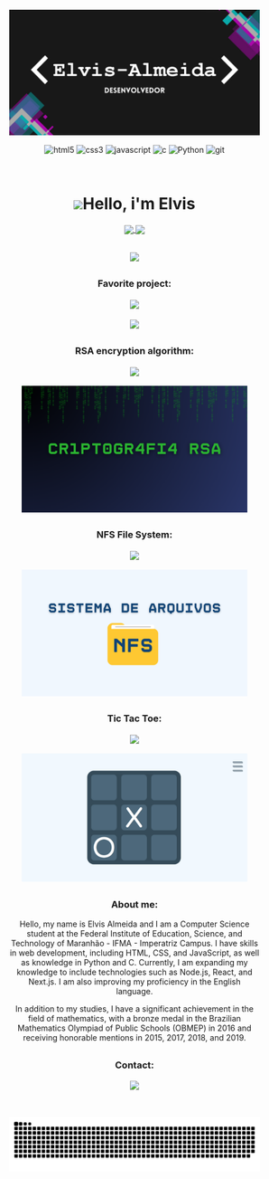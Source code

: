 <div style="background-image: url('./images/background.jpg'); padding: 30px;">

[![banner](./images/banner.jpg)](https://github.com/Elvis-Almeida)
    
<p align="center">
<!--         <img src="https://cdn.icon-icons.com/icons2/2415/PNG/512/react_original_logo_icon_146374.png" alt="vscode" width="40" height="40"/> -->
        <img src="https://cdn.jsdelivr.net/gh/devicons/devicon/icons/html5/html5-plain.svg" alt="html5" width="40" height="40"/>
        <img src="https://cdn.jsdelivr.net/gh/devicons/devicon/icons/css3/css3-plain.svg" alt="css3" width="40" height="40"/>
        <img src="https://cdn.jsdelivr.net/gh/devicons/devicon/icons/javascript/javascript-original.svg" alt="javascript" width="40" height="40"/>
        <img src="https://cdn.jsdelivr.net/gh/devicons/devicon/icons/c/c-original.svg" alt="c" width="40" height="40"/>
        <img src="https://cdn.jsdelivr.net/gh/devicons/devicon/icons/python/python-original.svg" alt="Python" width="40" height="40"/>
        <img src="https://cdn.jsdelivr.net/gh/devicons/devicon/icons/git/git-original.svg" alt="git" width="40" height="40"/>
</p>

<br>

<h4 align="center">

<h1 align="center"><img src="https://media.giphy.com/media/hvRJCLFzcasrR4ia7z/giphy.gif" width="25px">Hello, i'm Elvis</h1></img>

<p align="center">
    <a target="_blank" href="https://github.com/Elvis-Almeida">
        <img
        align="center"
        height="150em"
        src="https://github-readme-stats.vercel.app/api?username=Elvis-Almeida&show_icons=true&include_all_commits=true&count_private=true&theme=tokyonight"
        />
    </a>
    <a target="_blank" href="https://github.com/Elvis-Almeida">
        <img
        align="center"
        height="150em"
        src="https://github-readme-stats.vercel.app/api/top-langs/?username=Elvis-Almeida&show_icons=true&include_all_commits=true&count_private=true&layout=compact&theme=tokyonight"
        />
    </a>
</p>

##

<p align="center">
        <a target="_blank" href="https://github.com/Elvis-Almeida">
            <img
            align="center"
            src="https://github-profile-trophy.vercel.app/?username=Elvis-Almeida&theme=onedark&no-frame=true&row=1&&margin-w=20&no-bg=true"
            />
        </a>
    </a>
</p>

##

<h3 align="center">Favorite project:</h3>

<p align="center">
    <a target="_blank" href="https://github.com/Elvis-Almeida/Elvis-Almeida-Servidor-Linux/wiki/01.-Introdu%C3%A7%C3%A3o">
        <img
        align="center"
        height="120em"
        src="https://github-readme-stats.vercel.app/api/pin/?username=Elvis-Almeida&repo=Elvis-Almeida-Servidor-Linux&theme=tokyonight">
        </img> </a>
        <br><br>
    <a target="_blank" href="https://github.com/Elvis-Almeida/Elvis-Almeida-Servidor-Linux/wiki/01.-Introdu%C3%A7%C3%A3o">
        <img
        align="center"
        width="400em"
        src="https://user-images.githubusercontent.com/70353348/236641774-2d13c069-9ce8-4995-b198-fe64aa8cc8e2.png">
        </img>
    </a>
</p>

##

<h3 align="center">RSA encryption algorithm:</h3>

<p align="center">
    <a target="_blank" href="https://github.com/vinicius4006/RSA2">
        <img
        align="center"
        height="120em"
        src="https://github-readme-stats.vercel.app/api/pin/?username=vinicius4006&repo=RSA2&theme=tokyonight">
        </img>
    </a>
    <br><br>
    <a target="_blank" href="https://github.com/vinicius4006/RSA2">
        <img
        align="center"
        width="400em"
        src="./images/Criptografia-RSA2.png">
        </img>    
    </a>
</p>

##

<h3 align="center">NFS File System:</h3>

<p align="center">
    <a target="_blank" href="https://github.com/wendersoon/sistema_NFS/wiki/Sistema-de-arquivos---NFS">
        <img
        align="center"
        height="120em"
        src="https://github-readme-stats.vercel.app/api/pin/?username=wendersoon&repo=sistema_NFS&theme=tokyonight">
        </img>
    </a>
    <br><br>
    <a target="_blank" href="https://github.com/wendersoon/sistema_NFS/wiki/Sistema-de-arquivos---NFS">
        <img
        align="center"
        width="400em"
        src="./images/NFS.png">
        </img>    
    </a>
</p>

##

<h3 align="center">Tic Tac Toe:</h3>

<p align="center">
    <a target="_blank" href="https://github.com/Elvis-Almeida/Jogo-da-Velha">
        <img
        align="center"
        height="120em"
        src="https://github-readme-stats.vercel.app/api/pin/?username=Elvis-Almeida&repo=Jogo-da-velha&theme=tokyonight">
        </img> </a>
        <br><br>
    <a target="_blank" href="https://elvis-almeida.github.io/Jogo-da-Velha/">
        <img
        align="center"
        width="400em"
        src="./images/tela-jogo-da-velha.jpg">
        </img>
    </a>
</p>

##

<h3 align="center">About me:</h3>
<p align="center">Hello, my name is Elvis Almeida and I am a Computer Science student at the Federal Institute of Education, Science, and Technology of Maranhão - IFMA - Imperatriz Campus. I have skills in web development, including HTML, CSS, and JavaScript, as well as knowledge in Python and C. Currently, I am expanding my knowledge to include technologies such as Node.js, React, and Next.js. I am also improving my proficiency in the English language.</p>

<p align="center">In addition to my studies, I have a significant achievement in the field of mathematics, with a bronze medal in the Brazilian Mathematics Olympiad of Public Schools (OBMEP) in 2016 and receiving honorable mentions in 2015, 2017, 2018, and 2019.</p>

##

<h3 align="center">Contact:</h3>
<p align="center">
<!--     <a target="_blank" href="https://www.instagram.com/elvis_almeida_dev/">
        <img
        align="center"
        src="https://img.shields.io/badge/Instagram-1C1C1C?style=for-the-badge&logo=instagram&logoColor=00FFFF"
        />
    </a> -->
    <!-- <a target="_blank" href="">
        <img
        align="center"
        src="https://img.shields.io/badge/Twitter-1C1C1C?style=for-the-badge&logo=twitter&logoColor=00FFFF"
        />
    </a>
    <a target="_blank" href="https://discord.gg/meu-server">
        <img
        align="center"
        src="https://img.shields.io/badge/Discord-1C1C1C?style=for-the-badge&logo=discord&logoColor=00FFFF">
    </a>
    --> <a target="_blank" href="https://www.linkedin.com/in/elvis-almeida/">
        <img
            align="center"
            src="https://img.shields.io/badge/LinkedIn-1C1C1C?style=for-the-badge&logo=linkedin&logoColor=00FFFF"
    </a>
    <!-- 
    <a target="_blank" href="https://www.youtube.com/channel/link-do-canal">
        <img
        align="center"
        src="https://img.shields.io/badge/YouTube-1C1C1C?style=for-the-badge&logo=youtube&logoColor=00FFFF"
        />
    </a> -->
</p>
<br>
<br>
<div align="center">
<picture>
  <source media="(prefers-color-scheme: dark)" srcset="https://raw.githubusercontent.com/Elvis-Almeida/Elvis-Almeida/output/github-contribution-grid-snake-dark.svg">
  <source media="(prefers-color-scheme: light)" srcset="https://raw.githubusercontent.com/Elvis-Almeida/Elvis-Almeida/output/github-contribution-grid-snake.svg">
  <img alt="github contribution grid snake animation" src="https://raw.githubusercontent.com/Elvis-Almeida/Elvis-Almeida/output/github-contribution-grid-snake.svg">
</picture>
</div>
</div>
